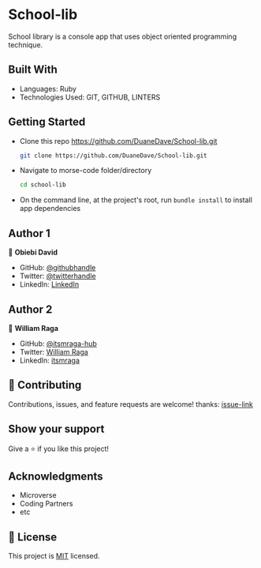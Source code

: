 # School-lib
School library is a console app that uses object oriented programming technique.

## Built With

- Languages: Ruby
- Technologies Used: GIT, GITHUB, LINTERS

## Getting Started

- Clone this repo <https://github.com/DuaneDave/School-lib.git>

  ```bash
  git clone https://github.com/DuaneDave/School-lib.git
  ```

- Navigate to morse-code folder/directory

  ```bash
  cd school-lib
  ```

- On the command line, at the project's root, run `bundle install` to install app dependencies

## Author 1

👤 **Obiebi David**

- GitHub: [@githubhandle](https://github.com/DuaneDave)
- Twitter: [@twitterhandle](https://twitter.com/dave_duane)
- LinkedIn: [LinkedIn](https://www.linkedin.com/in/david-obiebi/)

## Author 2
👤 **William Raga**

- GitHub: [@itsmraga-hub](https://github.com/itsmraga-hub)
- Twitter: [William Raga](https://twitter.com/@RagaMacharia)
- LinkedIn: [itsmraga](https://linkedin.com/in/itsmraga)

## 🤝 Contributing

Contributions, issues, and feature requests are welcome!
thanks: [issue-link](https://github.com/DuaneDave/School-lib/issues)

## Show your support

Give a ⭐️ if you like this project!

## Acknowledgments

- Microverse
- Coding Partners
- etc

## 📝 License

This project is [MIT](./LICENSE) licensed.

